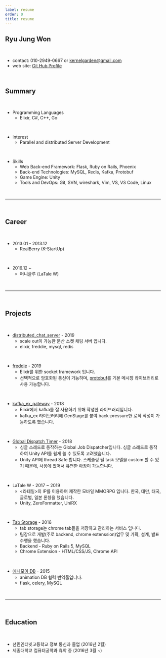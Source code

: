 ```yaml
---
label: resume
order: 0
title: resume
---
```


## Ryu Jung Won

&nbsp;

* contact: 010-2949-0667 or [kernelgarden@gmail.com](mailto:kernelgarden@gmail.com)
* web site: [Git Hub Profile](https://github.com/kernelgarden)

&nbsp;

## Summary

&nbsp;

* Programming Languages
  * Elixir, C#, C++, Go

&nbsp;

* Interest
  * Parallel and distributed Server Development

&nbsp;

* Skills
  * Web Back-end Framework: Flask, Ruby on Rails, Phoenix
  * Back-end Technologies: MySQL, Redis, Kafka, Protobuf
  * Game Engine: Unity
  * Tools and DevOps: Git, SVN, wireshark, Vim, VS, VS Code, Linux

&nbsp;

- - -

&nbsp;

## Career

&nbsp;

* 2013.01 - 2013.12
  * RealBerry (K-StartUp)

&nbsp;

* 2016.12 ~
  * 퍼니글루 (LaTale W)

&nbsp;

- - -

&nbsp;

## Projects

&nbsp;

* [distributed_chat_server](https://github.com/kernelgarden/distributed_chat_server) - 2019
  * scale out이 가능한 분산 소켓 채팅 서버 입니다.
  * elixir, freddie, mysql, redis

&nbsp;

* [freddie](https://github.com/kernelgarden/freddie) - 2019
  * Elixir를 위한 socket framework 입니다.
  * 선택적으로 암호화된 통신이 가능하며, [protobuf](https://developers.google.com/protocol-buffers/)를 기본 메시징 라이브러리로 사용 가능합니다.

&nbsp;

* [kafka_ex_gateway](https://github.com/kernelgarden/kafka_ex_gateway) - 2018
  * Elixir에서 kafka를 잘 사용하기 위해 작성한 라이브러리입니다.
  * kafka_ex 라이브러리에 GenStage를 붙여 back-pressure한 로직 작성이 가능하도록 했습니다.

&nbsp;

* [Global Dispatch Timer](https://github.com/kernelgarden/GlobalDispatchTimer) - 2018
  * 싱글 스레드로 동작하는 Global Job Dispatcher입니다. 싱글 스레드로 동작하여 Unity API를 쉽게 쓸 수 있도록 고려했습니다.
  * Unity API에 thread Safe 합니다. 스케줄링 될 task 모델을 custom 할 수 있기 때문에, 사용에 있어서 유연한 확장이 가능합니다.

&nbsp;

* LaTale W - 2017 ~ 2019
  * <라테일>의 IP를 이용하여 제작한 모바일 MMORPG 입니다. 한국, 대만, 태국, 글로벌, 일본 론칭을 했습니다.
  * Unity, ZeroFormatter, UniRX

&nbsp;

* [Tab Storage](https://github.com/kernelgarden/T-tree) - 2016
  * tab storage는 chrome tab들을 저장하고 관리하는 서비스 입니다.
  * 팀장으로 개발(주로 backend, chrome extenssion)업무 및 기획, 설계, 발표 수행을 했습니다.
  * Backend - Ruby on Rails 5, MySQL
  * Chrome Extension - HTML/CSS/JS, Chrome API

&nbsp;

* [애니모아 DB](https://github.com/kernelgarden/animoa_translate) - 2015
  * animation DB 협력 번역툴입니다.
  * flask, celery, MySQL

&nbsp;

- - -

&nbsp;
  
## Education

&nbsp;

* 선린인터넷고등학교 정보 통신과 졸업 (2016년 2월)
* 세종대학교 컴퓨터공학과 휴학 중 (2016년 3월 ~)